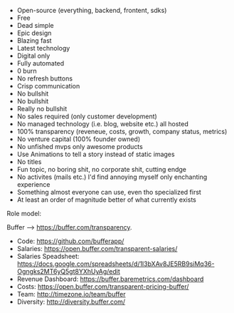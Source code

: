 - Open-source (everything, backend, frontent, sdks)
- Free
- Dead simple
- Epic design
- Blazing fast
- Latest technology
- Digital only
- Fully automated
- 0 burn
- No refresh buttons
- Crisp communication
- No bullshit
- No bullshit
- Really no bullshit
- No sales required (only customer development)
- No managed technology (i.e. blog, website etc.) all hosted
- 100% transparency (reveneue, costs, growth, company status, metrics)
- No venture capital (100% founder owned)
- No unfished mvps only awesome products
- Use Animations to tell a story instead of static images
- No titles
- Fun topic, no boring shit, no corporate shit, cutting endge
- No activites (mails etc.) I'd find annoying myself only enchanting experience
- Something almost everyone can use, even tho specialized first
- At least an order of magnitude better of what currently exists

Role model:

Buffer --> https://buffer.com/transparency.

- Code: https://github.com/bufferapp/
- Salaries: https://open.buffer.com/transparent-salaries/
- Salaries Speadsheet: https://docs.google.com/spreadsheets/d/1l3bXAv8JE5RB9siMq36-Ogngks2MT6yQ5gt8YXhUyAg/edit
- Revenue Dashboard: https://buffer.baremetrics.com/dashboard
- Costs: https://open.buffer.com/transparent-pricing-buffer/
- Team: http://timezone.io/team/buffer
- Diversity: http://diversity.buffer.com/
